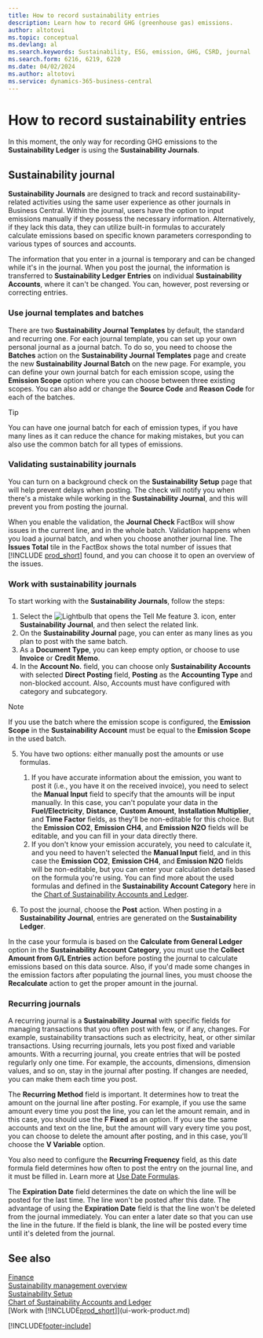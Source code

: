 ```yaml
---
title: How to record sustainability entries
description: Learn how to record GHG (greenhouse gas) emissions.
author: altotovi
ms.topic: conceptual
ms.devlang: al
ms.search.keywords: Sustainability, ESG, emission, GHG, CSRD, journal
ms.search.form: 6216, 6219, 6220
ms.date: 04/02/2024
ms.author: altotovi
ms.service: dynamics-365-business-central
---
```


# How to record sustainability entries  

In this moment, the only way for recording GHG emissions to the **Sustainability Ledger** is using the **Sustainability Journals**.   

## Sustainability journal  

**Sustainability Journals** are designed to track and record sustainability-related activities using the same user experience as other journals in Business Central. Within the journal, users have the option to input emissions manually if they possess the necessary information. Alternatively, if they lack this data, they can utilize built-in formulas to accurately calculate emissions based on specific known parameters corresponding to various types of sources and accounts. 

The information that you enter in a journal is temporary and can be changed while it's in the journal. When you post the journal, the information is transferred to **Sustainability Ledger Entries** on individual **Sustainability Accounts**, where it can't be changed. You can, however, post reversing or correcting entries.  

### Use journal templates and batches 

There are two **Sustainability Journal Templates** by default, the standard and recurring one. For each journal template, you can set up your own personal journal as a journal batch. To do so, you need to choose the **Batches** action on the **Sustainability Journal Templates** page and create the new **Sustainability Journal Batch** on the new page. For example, you can define your own journal batch for each emission scope, using the **Emission Scope** option where you can choose between three existing scopes. You can also add or change the **Source Code** and **Reason Code** for each of the batches. 

>[!TIP]
>You can have one journal batch for each of emission types, if you have many lines as it can reduce the chance for making mistakes, but you can also use the common batch for all types of emissions.   

### Validating sustainability journals 

You can turn on a background check on the **Sustainability Setup** page that will help prevent delays when posting. The check will notify you when there's a mistake while working in the **Sustainability Journal**, and this will prevent you from posting the journal.  

When you enable the validation, the **Journal Check** FactBox will show issues in the current line, and in the whole batch. Validation happens when you load a journal batch, and when you choose another journal line. The **Issues Total** tile in the FactBox shows the total number of issues that [!INCLUDE [prod_short](includes/prod_short.md)] found, and you can choose it to open an overview of the issues. 

### Work with sustainability journals 

To start working with the **Sustainability Journals**, follow the steps:   

1. Select the ![Lightbulb that opens the Tell Me feature 3.](media/ui-search/search_small.png "Tell me what you want to do") icon, enter **Sustainability Journal**, and then select the related link. 
2. On the **Sustainability Journal** page, you can enter as many lines as you plan to post with the same batch.  
3. As a **Document Type**, you can keep empty option, or choose to use **Invoice** or **Credit Memo**.  
4. In the **Account No.** field, you can choose only **Sustainability Accounts** with selected **Direct Posting** field, **Posting** as the **Accounting Type** and non-blocked account. Also, Accounts must have configured with category and subcategory.  

>[!NOTE]
>If you use the batch where the emission scope is configured, the **Emission Scope** in the **Sustainability Account** must be equal to the **Emission Scope** in the used batch.  

5. You have two options: either manually post the amounts or use formulas.   

    1. If you have accurate information about the emission, you want to post it (i.e., you have it on the received invoice), you need to select the **Manual Input** field to specify that the amounts will be input manually. In this case, you can't populate your data in the **Fuel/Electricity**, **Distance**, **Custom Amount**, **Installation Multiplier**, and **Time Factor** fields, as they'll be non-editable for this choice. But the **Emission CO2**, **Emission CH4**, and **Emission N2O** fields will be editable, and you can fill in your data directly there. 
    2. If you don't know your emission accurately, you need to calculate it, and you need to haven't selected the **Manual Input** field, and in this case the **Emission CO2**, **Emission CH4**, and **Emission N2O** fields will be non-editable, but you can enter your calculation details based on the formula you're using. You can find more about the used formulas and defined in the **Sustainability Account Category** here in the [Chart of Sustainability Accounts and Ledger](finance-sustainability-accounts-ledger.md#Account-categories).  
  	
7. To post the journal, choose the **Post** action. When posting in a **Sustainability Journal**, entries are generated on the **Sustainability Ledger**. 

In the case your formula is based on the **Calculate from General Ledger** option in the **Sustainability Account Category**, you must use the **Collect Amount from G/L Entries** action before posting the journal to calculate emissions based on this data source. Also, if you'd made some changes in the emission factors after populating the journal lines, you must choose the **Recalculate** action to get the proper amount in the journal.  

### Recurring journals 

A recurring journal is a **Sustainability Journal** with specific fields for managing transactions that you often post with few, or if any, changes. For example, sustainability transactions such as electricity, heat, or other similar transactions. Using recurring journals, lets you post fixed and variable amounts. With a recurring journal, you create entries that will be posted regularly only one time. For example, the accounts, dimensions, dimension values, and so on, stay in the journal after posting. If changes are needed, you can make them each time you post. 

The **Recurring Method** field is important. It determines how to treat the amount on the journal line after posting. For example, if you use the same amount every time you post the line, you can let the amount remain, and in this case, you should use the **F Fixed** as an option. If you use the same accounts and text on the line, but the amount will vary every time you post, you can choose to delete the amount after posting, and in this case, you'll choose the **V Variable** option. 

You also need to configure the **Recurring Frequency** field, as this date formula field determines how often to post the entry on the journal line, and it must be filled in. Learn more at [Use Date Formulas](ui-enter-date-ranges.md#use-date-formulas).  

The **Expiration Date** field determines the date on which the line will be posted for the last time. The line won't be posted after this date. The advantage of using the **Expiration Date** field is that the line won't be deleted from the journal immediately. You can enter a later date so that you can use the line in the future. If the field is blank, the line will be posted every time until it's deleted from the journal.  

## See also  
[Finance](finance.md)    
[Sustainability management overview](finance-manage-sustainability.md)   
[Sustainability Setup](finance-sustainability-setup.md)   
[Chart of Sustainability Accounts and Ledger](finance-sustainability-accounts-ledger.md)   
[Work with [!INCLUDE[prod_short](includes/prod_short.md)]](ui-work-product.md)   

[!INCLUDE[footer-include](includes/footer-banner.md)]
